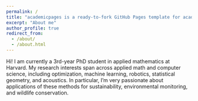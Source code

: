 ```yaml
---
permalink: /
title: "academicpages is a ready-to-fork GitHub Pages template for academic personal websites"
excerpt: "About me"
author_profile: true
redirect_from: 
  - /about/
  - /about.html
---
```


Hi! I am currently a 3rd-year PhD student in applied mathematics at Harvard. My research interests span across applied math and computer science, including optimization, machine learning, robotics, statistical geometry, and acoustics. In particular, I’m very passionate about applications of these methods for sustainability, environmental monitoring, and wildlife conservation.

